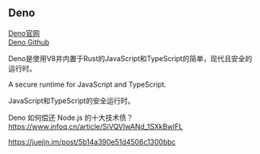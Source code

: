 ## Deno


[Deno官网](https://deno.land/)  
[Deno Github](https://github.com/denoland/deno)  


Deno是使用V8并内置于Rust的JavaScript和TypeScript的简单，现代且安全的运行时。



A secure runtime for JavaScript and TypeScript.

JavaScript和TypeScript的安全运行时。



Deno 如何偿还 Node.js 的十大技术债？
https://www.infoq.cn/article/SiVQVIwANd_1SXkBwlFL

https://juejin.im/post/5b14a390e51d4506c1300bbc



